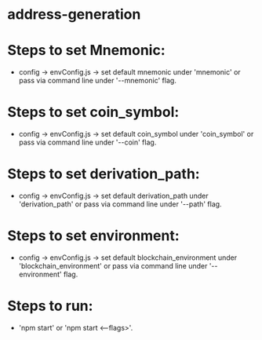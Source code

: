 # address-generation

# Steps to set Mnemonic:
- config -> envConfig.js -> set default mnemonic under 'mnemonic' or pass via command line under '--mnemonic' flag.

# Steps to set coin_symbol:
- config -> envConfig.js -> set default coin_symbol under 'coin_symbol' or pass via command line under '--coin' flag.

# Steps to set derivation_path:
- config -> envConfig.js -> set default derivation_path under 'derivation_path' or pass via command line under '--path' flag.

# Steps to set environment:
- config -> envConfig.js -> set default blockchain_environment under 'blockchain_environment' or pass via command line under '--environment' flag.

# Steps to run:
- 'npm start' or 'npm start <--flags>'.
